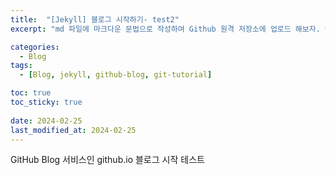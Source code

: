 ```yaml
---
title:  "[Jekyll] 블로그 시작하기- test2"
excerpt: "md 파일에 마크다운 문법으로 작성하여 Github 원격 저장소에 업로드 해보자. 에디터는 Visual Studio code 사용! 로컬 서버에서 확인도 해보자. "

categories:
  - Blog
tags:
  - [Blog, jekyll, github-blog, git-tutorial]

toc: true
toc_sticky: true
 
date: 2024-02-25
last_modified_at: 2024-02-25
---
```


GitHub Blog 서비스인 github.io 블로그 시작 테스트